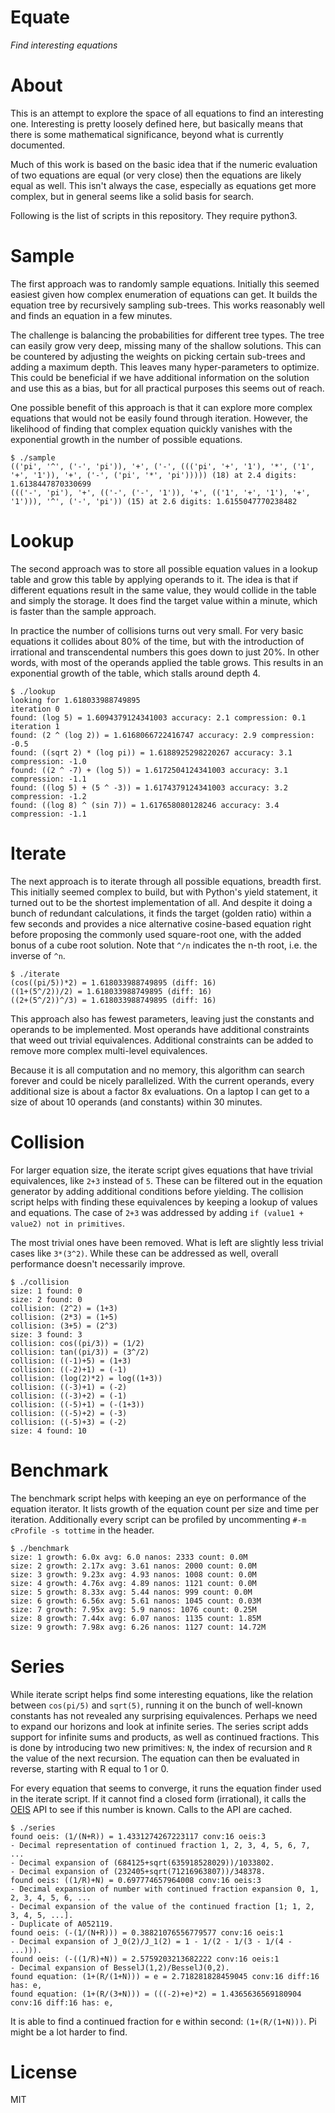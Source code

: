 Equate
======

*Find interesting equations*

# About

This is an attempt to explore the space of all equations to find an interesting one. Interesting is pretty loosely defined here, but basically means that there is some mathematical significance, beyond what is currently documented.

Much of this work is based on the basic idea that if the numeric evaluation of two equations are equal (or very close) then the equations are likely equal as well. This isn't always the case, especially as equations get more complex, but in general seems like a solid basis for search.

Following is the list of scripts in this repository. They require python3.

# Sample

The first approach was to randomly sample equations. Initially this seemed easiest given how complex enumeration of equations can get. It builds the equation tree by recursively sampling sub-trees. This works reasonably well and finds an equation in a few minutes.

The challenge is balancing the probabilities for different tree types. The tree can easily grow very deep, missing many of the shallow solutions. This can be countered by adjusting the weights on picking certain sub-trees and adding a maximum depth. This leaves many hyper-parameters to optimize. This could be beneficial if we have additional information on the solution and use this as a bias, but for all practical purposes this seems out of reach.

One possible benefit of this approach is that it can explore more complex equations that would not be easily found through iteration. However, the likelihood of finding that complex equation quickly vanishes with the exponential growth in the number of possible equations.

```
$ ./sample
(('pi', '^', ('-', 'pi')), '+', ('-', ((('pi', '+', '1'), '*', ('1', '+', '1')), '+', ('-', ('pi', '*', 'pi'))))) (18) at 2.4 digits: 1.6138447870330699
((('-', 'pi'), '+', (('-', ('-', '1')), '+', (('1', '+', '1'), '+', '1'))), '^', ('-', 'pi')) (15) at 2.6 digits: 1.6155047770238482
```

# Lookup

The second approach was to store all possible equation values in a lookup table and grow this table by applying operands to it. The idea is that if different equations result in the same value, they would collide in the table and simply the storage. It does find the target value within a minute, which is faster than the sample approach.

In practice the number of collisions turns out very small. For very basic equations it collides about 80% of the time, but with the introduction of irrational and transcendental numbers this goes down to just 20%. In other words, with most of the operands applied the table grows. This results in an exponential growth of the table, which stalls around depth 4.

```
$ ./lookup
looking for 1.618033988749895
iteration 0
found: (log 5) = 1.6094379124341003 accuracy: 2.1 compression: 0.1
iteration 1
found: (2 ^ (log 2)) = 1.6168066722416747 accuracy: 2.9 compression: -0.5
found: ((sqrt 2) * (log pi)) = 1.6188925298220267 accuracy: 3.1 compression: -1.0
found: ((2 ^ -7) + (log 5)) = 1.6172504124341003 accuracy: 3.1 compression: -1.1
found: ((log 5) + (5 ^ -3)) = 1.6174379124341003 accuracy: 3.2 compression: -1.2
found: ((log 8) ^ (sin 7)) = 1.617658080128246 accuracy: 3.4 compression: -1.1
```

# Iterate

The next approach is to iterate through all possible equations, breadth first. This initially seemed complex to build, but with Python's yield statement, it turned out to be the shortest implementation of all. And despite it doing a bunch of redundant calculations, it finds the target (golden ratio) within a few seconds and provides a nice alternative cosine-based equation right before proposing the commonly used square-root one, with the added bonus of a cube root solution. Note that `^/n` indicates the n-th root, i.e. the inverse of `^n`.

```
$ ./iterate
(cos((pi/5))*2) = 1.618033988749895 (diff: 16)
((1+(5^/2))/2) = 1.618033988749895 (diff: 16)
((2+(5^/2))^/3) = 1.618033988749895 (diff: 16)
```

This approach also has fewest parameters, leaving just the constants and operands to be implemented. Most operands have additional constraints that weed out trivial equivalences. Additional constraints can be added to remove more complex multi-level equivalences.

Because it is all computation and no memory, this algorithm can search forever and could be nicely parallelized. With the current operands, every additional size is about a factor 8x evaluations. On a laptop I can get to a size of about 10 operands (and constants) within 30 minutes.

# Collision

For larger equation size, the iterate script gives equations that have trivial equivalences, like `2+3` instead of `5`. These can be filtered out in the equation generator by adding additional conditions before yielding. The collision script helps with finding these equivalences by keeping a lookup of values and equations. The case of `2+3` was addressed by adding `if (value1 + value2) not in primitives`.

The most trivial ones have been removed. What is left are slightly less trivial cases like `3*(3^2)`. While these can be addressed as well, overall performance doesn't necessarily improve.

```
$ ./collision
size: 1 found: 0
size: 2 found: 0
collision: (2^2) = (1+3)
collision: (2*3) = (1+5)
collision: (3+5) = (2^3)
size: 3 found: 3
collision: cos((pi/3)) = (1/2)
collision: tan((pi/3)) = (3^/2)
collision: ((-1)+5) = (1+3)
collision: ((-2)+1) = (-1)
collision: (log(2)*2) = log((1+3))
collision: ((-3)+1) = (-2)
collision: ((-3)+2) = (-1)
collision: ((-5)+1) = (-(1+3))
collision: ((-5)+2) = (-3)
collision: ((-5)+3) = (-2)
size: 4 found: 10
```

# Benchmark

The benchmark script helps with keeping an eye on performance of the equation iterator. It lists growth of the equation count per size and time per iteration. Additionally every script can be profiled by uncommenting `#-m cProfile -s tottime` in the header.

```
$ ./benchmark
size: 1 growth: 6.0x avg: 6.0 nanos: 2333 count: 0.0M
size: 2 growth: 2.17x avg: 3.61 nanos: 2000 count: 0.0M
size: 3 growth: 9.23x avg: 4.93 nanos: 1008 count: 0.0M
size: 4 growth: 4.76x avg: 4.89 nanos: 1121 count: 0.0M
size: 5 growth: 8.33x avg: 5.44 nanos: 999 count: 0.0M
size: 6 growth: 6.56x avg: 5.61 nanos: 1045 count: 0.03M
size: 7 growth: 7.95x avg: 5.9 nanos: 1076 count: 0.25M
size: 8 growth: 7.44x avg: 6.07 nanos: 1135 count: 1.85M
size: 9 growth: 7.98x avg: 6.26 nanos: 1127 count: 14.72M
```

# Series

While iterate script helps find some interesting equations, like the relation between `cos(pi/5)` and `sqrt(5)`, running it on the bunch of well-known constants has not revealed any surprising equivalences. Perhaps we need to expand our horizons and look at infinite series. The series script adds support for infinite sums and products, as well as continued fractions. This is done by introducing two new primitives: `N`, the index of recursion and `R` the value of the next recursion. The equation can then be evaluated in reverse, starting with R equal to 1 or 0.

For every equation that seems to converge, it runs the equation finder used in the iterate script. If it cannot find a closed form (irrational), it calls the [OEIS](https://oeis.org/) API to see if this number is known. Calls to the API are cached.

```
$ ./series
found oeis: (1/(N+R)) = 1.4331274267223117 conv:16 oeis:3
- Decimal representation of continued fraction 1, 2, 3, 4, 5, 6, 7, ...
- Decimal expansion of (684125+sqrt(635918528029))/1033802.
- Decimal expansion of (232405+sqrt(71216963807))/348378.
found oeis: ((1/R)+N) = 0.697774657964008 conv:16 oeis:3
- Decimal expansion of number with continued fraction expansion 0, 1, 2, 3, 4, 5, 6, ...
- Decimal expansion of the value of the continued fraction [1; 1, 2, 3, 4, 5, ...].
- Duplicate of A052119.
found oeis: (-(1/(N+R))) = 0.38821076556779577 conv:16 oeis:1
- Decimal expansion of J_0(2)/J_1(2) = 1 - 1/(2 - 1/(3 - 1/(4 - ...))).
found oeis: (-((1/R)+N)) = 2.5759203213682222 conv:16 oeis:1
- Decimal expansion of BesselJ(1,2)/BesselJ(0,2).
found equation: (1+(R/(1+N))) = e = 2.718281828459045 conv:16 diff:16 has: e,
found equation: (1+(R/(3+N))) = (((-2)+e)*2) = 1.4365636569180904 conv:16 diff:16 has: e,
```

It is able to find a continued fraction for e within second: `(1+(R/(1+N)))`. Pi might be a lot harder to find.

# License

MIT
